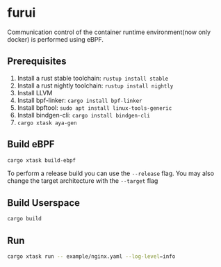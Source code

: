 # furui

Communication control of the container runtime environment(now only docker) is performed using eBPF.

## Prerequisites

1. Install a rust stable toolchain: `rustup install stable`
1. Install a rust nightly toolchain: `rustup install nightly`
1. Install LLVM
1. Install bpf-linker: `cargo install bpf-linker`
1. Install bpftool: `sudo apt install linux-tools-generic`
1. Install bindgen-cli: `cargo install bindgen-cli`
1. `cargo xtask aya-gen`

## Build eBPF

```bash
cargo xtask build-ebpf
```

To perform a release build you can use the `--release` flag.
You may also change the target architecture with the `--target` flag

## Build Userspace

```bash
cargo build
```

## Run

```bash
cargo xtask run -- example/nginx.yaml --log-level=info
```
